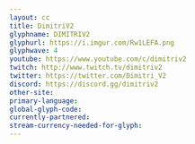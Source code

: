 ```yaml
---
layout: cc
title: DimitriV2
glyphname: DIMITRIV2
glyphurl: https://i.imgur.com/Rw1LEFA.png
glyphwave: 4
youtube: https://www.youtube.com/c/dimitriv2
twitch: http://www.twitch.tv/dimitriv2
twitter: https://twitter.com/Dimitri_V2
discord: https://discord.gg/dimitriv2
other-site: 
primary-language: 
global-glyph-code: 
currently-partnered: 
stream-currency-needed-for-glyph: 
---
```


